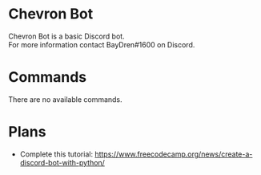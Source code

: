 # Chevron Bot
Chevron Bot is a basic Discord bot. \
For more information contact BayDren#1600 on Discord.

# Commands
There are no available commands.

# Plans
- Complete this tutorial: https://www.freecodecamp.org/news/create-a-discord-bot-with-python/